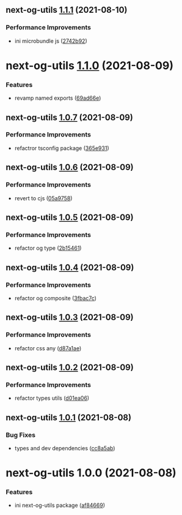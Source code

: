 ## next-og-utils [1.1.1](https://github.com/shunkakinoki/packages/compare/next-og-utils@1.1.0...next-og-utils@1.1.1) (2021-08-10)

### Performance Improvements

- ini microbundle js ([2742b92](https://github.com/shunkakinoki/packages/commit/2742b92a5e67336eb7e2fec8f36c444627eda6b6))

# next-og-utils [1.1.0](https://github.com/shunkakinoki/packages/compare/next-og-utils@1.0.7...next-og-utils@1.1.0) (2021-08-09)

### Features

- revamp named exports ([69ad66e](https://github.com/shunkakinoki/packages/commit/69ad66ebfae66a5266090905414038ee8b5ded1c))

## next-og-utils [1.0.7](https://github.com/shunkakinoki/packages/compare/next-og-utils@1.0.6...next-og-utils@1.0.7) (2021-08-09)

### Performance Improvements

- refactror tsconfig package ([365e931](https://github.com/shunkakinoki/packages/commit/365e9316dd0e2d746d57be5f233f2f8e815c4a38))

## next-og-utils [1.0.6](https://github.com/shunkakinoki/packages/compare/next-og-utils@1.0.5...next-og-utils@1.0.6) (2021-08-09)

### Performance Improvements

- revert to cjs ([05a9758](https://github.com/shunkakinoki/packages/commit/05a975820adc76431504e2def934ebc10b07239b))

## next-og-utils [1.0.5](https://github.com/shunkakinoki/packages/compare/next-og-utils@1.0.4...next-og-utils@1.0.5) (2021-08-09)

### Performance Improvements

- refactor og type ([2b15461](https://github.com/shunkakinoki/packages/commit/2b15461abcc6818155127dd65e185bd6a85db254))

## next-og-utils [1.0.4](https://github.com/shunkakinoki/packages/compare/next-og-utils@1.0.3...next-og-utils@1.0.4) (2021-08-09)

### Performance Improvements

- refactor og composite ([3fbac7c](https://github.com/shunkakinoki/packages/commit/3fbac7c9c4a3081d035f35c4aea15af806be5e23))

## next-og-utils [1.0.3](https://github.com/shunkakinoki/packages/compare/next-og-utils@1.0.2...next-og-utils@1.0.3) (2021-08-09)

### Performance Improvements

- refactor css any ([d87a1ae](https://github.com/shunkakinoki/packages/commit/d87a1aecac701a3d9529ff6272e014d30c00839b))

## next-og-utils [1.0.2](https://github.com/shunkakinoki/packages/compare/next-og-utils@1.0.1...next-og-utils@1.0.2) (2021-08-09)

### Performance Improvements

- refactor types utils ([d01ea06](https://github.com/shunkakinoki/packages/commit/d01ea0696de6b7889e0fa134bbf5fe6773f17e2d))

## next-og-utils [1.0.1](https://github.com/shunkakinoki/packages/compare/next-og-utils@1.0.0...next-og-utils@1.0.1) (2021-08-08)

### Bug Fixes

- types and dev dependencies ([cc8a5ab](https://github.com/shunkakinoki/packages/commit/cc8a5ab1f9859f392c9b50bfca4e57b66090a3fa))

# next-og-utils 1.0.0 (2021-08-08)

### Features

- ini next-og-utils package ([af84669](https://github.com/shunkakinoki/packages/commit/af8466963dc8550320089af1a9862d713dd5a5c0))
